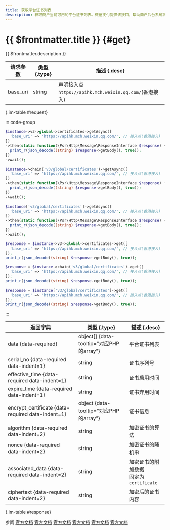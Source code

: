 ```yaml
---
title: 获取平台证书列表
description: 获取商户当前可用的平台证书列表。微信支付提供该接口，帮助商户后台系统实现平台证书的平滑更换。
---
```


# {{ $frontmatter.title }} {#get}

{{ $frontmatter.description }}

| 请求参数 | 类型 {.type} | 描述 {.desc}
| --- | --- | ---
| base_uri | string | 声明接入点`https://apihk.mch.weixin.qq.com/`(香港接入)

{.im-table #request}

::: code-group

```php [异步纯链式]
$instance->v3->global->certificates->getAsync([
  'base_uri' => 'https://apihk.mch.weixin.qq.com/', // 接入点(香港接入)
])
->then(static function(\Psr\Http\Message\ResponseInterface $response) {
  print_r(json_decode((string) $response->getBody(), true));
})
->wait();
```

```php [异步声明式]
$instance->chain('v3/global/certificates')->getAsync([
  'base_uri' => 'https://apihk.mch.weixin.qq.com/', // 接入点(香港接入)
])
->then(static function(\Psr\Http\Message\ResponseInterface $response) {
  print_r(json_decode((string) $response->getBody(), true));
})
->wait();
```

```php [异步属性式]
$instance['v3/global/certificates']->getAsync([
  'base_uri' => 'https://apihk.mch.weixin.qq.com/', // 接入点(香港接入)
])
->then(static function(\Psr\Http\Message\ResponseInterface $response) {
  print_r(json_decode((string) $response->getBody(), true));
})
->wait();
```

```php [同步纯链式]
$response = $instance->v3->global->certificates->get([
  'base_uri' => 'https://apihk.mch.weixin.qq.com/', // 接入点(香港接入)
]);
print_r(json_decode((string) $response->getBody(), true));
```

```php [同步声明式]
$response = $instance->chain('v3/global/certificates')->get([
  'base_uri' => 'https://apihk.mch.weixin.qq.com/', // 接入点(香港接入)
]);
print_r(json_decode((string) $response->getBody(), true));
```

```php [同步属性式]
$response = $instance['v3/global/certificates']->get([
  'base_uri' => 'https://apihk.mch.weixin.qq.com/', // 接入点(香港接入)
]);
print_r(json_decode((string) $response->getBody(), true));
```

:::

| 返回字典 | 类型 {.type} | 描述 {.desc}
| --- | --- | ---
| data {data-required}| object[] {data-tooltip="对应PHP的array"} | 平台证书列表
| serial_no {data-required data-indent=1} | string | 证书序列号
| effective_time {data-required data-indent=1} | string | 证书启用时间
| expire_time {data-required data-indent=1} | string | 证书弃用时间
| encrypt_certificate {data-required data-indent=1} | object {data-tooltip="对应PHP的array"} | 证书信息
| algorithm {data-required data-indent=2} | string | 加密证书的算法
| nonce {data-required data-indent=2} | string | 加密证书的随机串
| associated_data {data-required data-indent=2} | string | 加密证书的附加数据<br/>固定为`certificate`
| ciphertext {data-required data-indent=2} | string | 加密后的证书内容

{.im-table #response}

参阅 [官方文档](https://pay.weixin.qq.com/doc/global/v3/zh/4013013878) [官方文档](https://pay.weixin.qq.com/doc/global/v3/zh/4012354446) [官方文档](https://pay.weixin.qq.com/doc/global/v3/zh/4012354486) [官方文档](https://pay.weixin.qq.com/doc/global/v3/zh/4012354540) [官方文档](https://pay.weixin.qq.com/doc/global/v3/zh/4012354576) [官方文档](https://pay.weixin.qq.com/doc/global/v3/zh/4012354604)
